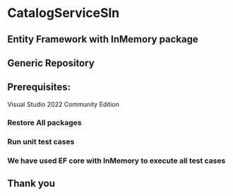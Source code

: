 # CatalogServiceSln

## Entity Framework with InMemory package
## Generic Repository

## Prerequisites:

Visual Studio 2022 Community Edition

### Restore All packages
### Run unit test cases 
### We have used EF core with InMemory to execute all test cases

## Thank you

